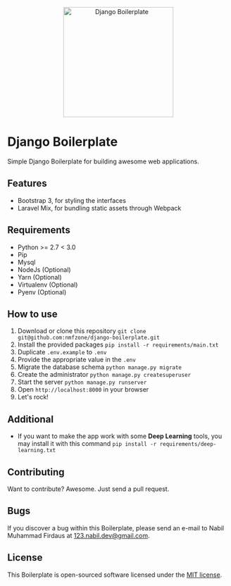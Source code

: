 <p align="center"><img src="https://www.djangoproject.com/s/img/logos/django-logo-positive.png" width="250px" alt="Django Boilerplate"></p>

# Django Boilerplate

Simple Django Boilerplate for building awesome web applications.

## Features

- Bootstrap 3, for styling the interfaces
- Laravel Mix, for bundling static assets through Webpack

## Requirements

- Python >= 2.7 < 3.0
- Pip
- Mysql
- NodeJs (Optional)
- Yarn (Optional)
- Virtualenv (Optional)
- Pyenv (Optional)

## How to use

1. Download or clone this repository `git clone git@github.com:nmfzone/django-boilerplate.git`
2. Install the provided packages `pip install -r requirements/main.txt`
3. Duplicate `.env.example` to `.env`
4. Provide the appropriate value in the `.env`
5. Migrate the database schema `python manage.py migrate`
6. Create the administrator `python manage.py createsuperuser`
7. Start the server `python manage.py runserver`
8. Open `http://localhost:8000` in your browser
9. Let's rock!

## Additional

- If you want to make the app work with some **Deep Learning** tools, you may install it with this command `pip install -r requirements/deep-learning.txt`

## Contributing

Want to contribute? Awesome. Just send a pull request.

## Bugs

If you discover a bug within this Boilerplate, please send an e-mail to Nabil Muhammad Firdaus at 123.nabil.dev@gmail.com.

## License

This Boilerplate is open-sourced software licensed under the [MIT license](http://opensource.org/licenses/MIT).
